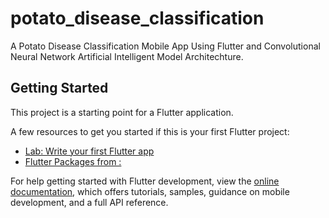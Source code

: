 # potato_disease_classification

A Potato Disease Classification Mobile App Using Flutter and Convolutional Neural Network Artificial Intelligent Model Architechture.

## Getting Started

This project is a starting point for a Flutter application.

A few resources to get you started if this is your first Flutter project:

- [Lab: Write your first Flutter app](https://docs.flutter.dev/get-started/codelab)
- [Flutter Packages from : ](https://pub.dev)

For help getting started with Flutter development, view the
[online documentation](https://docs.flutter.dev/), which offers tutorials,
samples, guidance on mobile development, and a full API reference.
